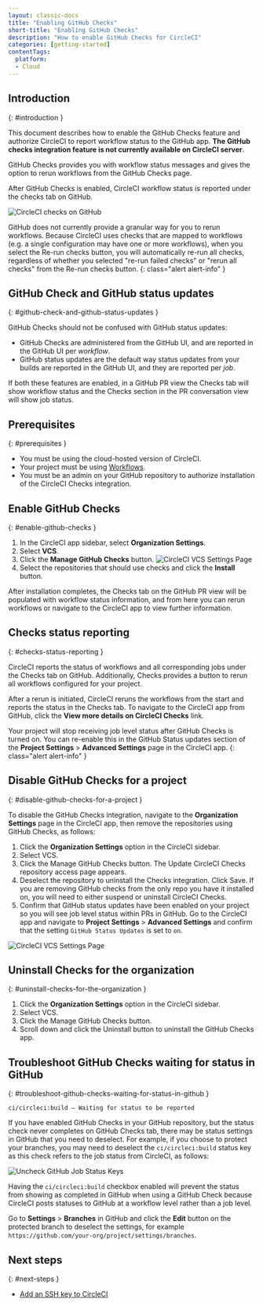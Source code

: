 ```yaml
---
layout: classic-docs
title: "Enabling GitHub Checks"
short-title: "Enabling GitHub Checks"
description: "How to enable GitHub Checks for CircleCI"
categories: [getting-started]
contentTags:
  platform:
  - Cloud
---
```


## Introduction
{: #introduction }

This document describes how to enable the GitHub Checks feature and authorize CircleCI to report workflow status to the GitHub app. **The GitHub checks integration feature is not currently available on CircleCI server**.

GitHub Checks provides you with workflow status messages and gives the option to rerun workflows from the GitHub Checks page.

After GitHub Checks is enabled, CircleCI workflow status is reported under the checks tab on GitHub.

![CircleCI checks on GitHub]({{site.baseurl}}/assets/img/docs/checks_tab.png)

GitHub does not currently provide a granular way for you to rerun workflows. Because CircleCI uses checks that are mapped to workflows (e.g. a single configuration may have one or more workflows), when you select the Re-run checks button, you will automatically re-run all checks, regardless of whether you selected "re-run failed checks" or "rerun all checks" from the Re-run checks button.
{: class="alert alert-info" }

## GitHub Check and GitHub status updates
{: #github-check-and-github-status-updates }

GitHub Checks should not be confused with GitHub status updates:

* GitHub Checks are administered from the GitHub UI, and are reported in the GitHub UI per _workflow_.
* GitHub status updates are the default way status updates from your builds are reported in the GitHub UI, and they are reported per _job_.

If both these features are enabled, in a GitHub PR view the Checks tab will show workflow status and the Checks section in the PR conversation view will show job status.

## Prerequisites
{: #prerequisites }

- You must be using the cloud-hosted version of CircleCI.
- Your project must be using [Workflows](/docs/workflows/).
- You must be an admin on your GitHub repository to authorize installation of the CircleCI Checks integration.

## Enable GitHub Checks
{: #enable-github-checks }

1. In the CircleCI app sidebar, select **Organization Settings**.
2. Select **VCS**.
3. Click the **Manage GitHub Checks** button.
![CircleCI VCS Settings Page]({{site.baseurl}}/assets/img/docs/screen_github_checks_new_ui.png)
4. Select the repositories that should use checks and click the **Install** button.

After installation completes, the Checks tab on the GitHub PR view will be populated with workflow status information, and from here you can rerun workflows or navigate to the CircleCI app to view further information.

## Checks status reporting
{: #checks-status-reporting }

CircleCI reports the status of workflows and all corresponding jobs under the Checks tab on GitHub. Additionally, Checks provides a button to rerun all workflows configured for your project.

After a rerun is initiated, CircleCI reruns the workflows from the start and reports the status in the Checks tab. To navigate to the CircleCI app from GitHub, click the **View more details on CircleCI Checks** link.

Your project will stop receiving job level status after GitHub Checks is turned on. You can re-enable this in the GitHub Status updates section of the **Project Settings** > **Advanced Settings** page in the CircleCI app.
{: class="alert alert-info" }

## Disable GitHub Checks for a project
{: #disable-github-checks-for-a-project }

To disable the GitHub Checks integration, navigate to the **Organization Settings** page in the CircleCI app, then remove the repositories using GitHub Checks, as follows:

1. Click the **Organization Settings** option in the CircleCI sidebar.
2. Select VCS.
3. Click the Manage GitHub Checks button. The Update CircleCI Checks repository access page appears.
4. Deselect the repository to uninstall the Checks integration. Click Save. If you are removing GitHub checks from the only repo you have it installed on, you will need to either suspend or uninstall CircleCI Checks.
5. Confirm that GitHub status updates have been enabled on your project so you will see job level status within PRs in GitHub. Go to the CircleCI app and navigate to **Project Settings** > **Advanced Settings** and confirm that the setting `GitHub Status Updates` is set to `on`.

![CircleCI VCS Settings Page]({{site.baseurl}}/assets/img/docs/screen_github_checks_disable_new_ui.png)

## Uninstall Checks for the organization
{: #uninstall-checks-for-the-organization }

1. Click the **Organization Settings** option in the CircleCI sidebar.
2. Select VCS.
3. Click the Manage GitHub Checks button.
4. Scroll down and click the Uninstall button to uninstall the GitHub Checks app.


## Troubleshoot GitHub Checks waiting for status in GitHub
{: #troubleshoot-github-checks-waiting-for-status-in-github }

`ci/circleci:build — Waiting for status to be reported`

If you have enabled GitHub Checks in your GitHub repository, but the status check never completes on GitHub Checks tab, there may be status settings in GitHub that you need to deselect. For example, if you choose to protect your branches, you may need to deselect the `ci/circleci:build` status key as this check refers to the job status from CircleCI, as follows:

![Uncheck GitHub Job Status Keys]({{site.baseurl}}/assets/img/docs/github_job_status.png)

Having the `ci/circleci:build` checkbox enabled will prevent the status from showing as completed in GitHub when using a GitHub Check because CircleCI posts statuses to GitHub at a workflow level rather than a job level.

Go to **Settings** > **Branches** in GitHub and click the **Edit** button on the protected branch to deselect the settings, for example `https://github.com/your-org/project/settings/branches`.

## Next steps
{: #next-steps }

- [Add an SSH key to CircleCI](/docs/add-ssh-key)